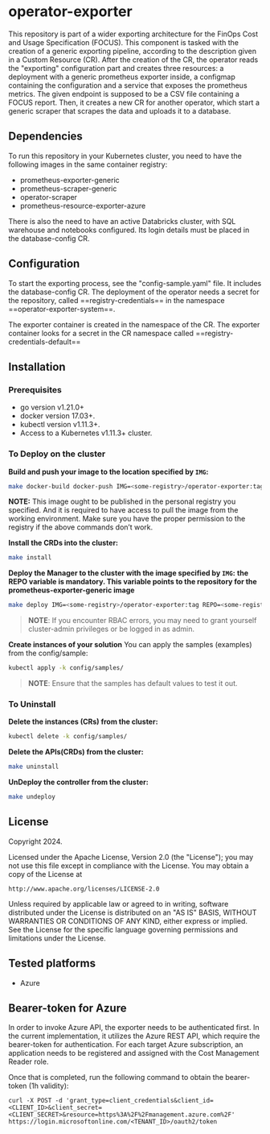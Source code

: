 # operator-exporter
This repository is part of a wider exporting architecture for the FinOps Cost and Usage Specification (FOCUS). This component is tasked with the creation of a generic exporting pipeline, according to the description given in a Custom Resource (CR). After the creation of the CR, the operator reads the "exporting" configuration part and creates three resources: a deployment with a generic prometheus exporter inside, a configmap containing the configuration and a service that exposes the prometheus metrics. The given endpoint is supposed to be a CSV file containing a FOCUS report. Then, it creates a new CR for another operator, which start a generic scraper that scrapes the data and uploads it to a database.

## Dependencies
To run this repository in your Kubernetes cluster, you need to have the following images in the same container registry:
 - prometheus-exporter-generic
 - prometheus-scraper-generic
 - operator-scraper
 - prometheus-resource-exporter-azure

There is also the need to have an active Databricks cluster, with SQL warehouse and notebooks configured. Its login details must be placed in the database-config CR.

## Configuration
To start the exporting process, see the "config-sample.yaml" file. It includes the database-config CR.
The deployment of the operator needs a secret for the repository, called ==registry-credentials== in the namespace ==operator-exporter-system==.

The exporter container is created in the namespace of the CR. The exporter container looks for a secret in the CR namespace called ==registry-credentials-default==

## Installation
### Prerequisites
- go version v1.21.0+
- docker version 17.03+.
- kubectl version v1.11.3+.
- Access to a Kubernetes v1.11.3+ cluster.

### To Deploy on the cluster
**Build and push your image to the location specified by `IMG`:**

```sh
make docker-build docker-push IMG=<some-registry>/operator-exporter:tag
```

**NOTE:** This image ought to be published in the personal registry you specified. 
And it is required to have access to pull the image from the working environment. 
Make sure you have the proper permission to the registry if the above commands don’t work.

**Install the CRDs into the cluster:**

```sh
make install
```

**Deploy the Manager to the cluster with the image specified by `IMG`:**
**the REPO variable is mandatory. This variable points to the repository for the prometheus-exporter-generic image**

```sh
make deploy IMG=<some-registry>/operator-exporter:tag REPO=<some-registry>
```

> **NOTE**: If you encounter RBAC errors, you may need to grant yourself cluster-admin 
privileges or be logged in as admin.

**Create instances of your solution**
You can apply the samples (examples) from the config/sample:

```sh
kubectl apply -k config/samples/
```

>**NOTE**: Ensure that the samples has default values to test it out.

### To Uninstall
**Delete the instances (CRs) from the cluster:**

```sh
kubectl delete -k config/samples/
```

**Delete the APIs(CRDs) from the cluster:**

```sh
make uninstall
```

**UnDeploy the controller from the cluster:**

```sh
make undeploy
```
## License

Copyright 2024.

Licensed under the Apache License, Version 2.0 (the "License");
you may not use this file except in compliance with the License.
You may obtain a copy of the License at

    http://www.apache.org/licenses/LICENSE-2.0

Unless required by applicable law or agreed to in writing, software
distributed under the License is distributed on an "AS IS" BASIS,
WITHOUT WARRANTIES OR CONDITIONS OF ANY KIND, either express or implied.
See the License for the specific language governing permissions and
limitations under the License.

## Tested platforms
 - Azure


## Bearer-token for Azure
In order to invoke Azure API, the exporter needs to be authenticated first. In the current implementation, it utilizes the Azure REST API, which require the bearer-token for authentication. For each target Azure subscription, an application needs to be registered and assigned with the Cost Management Reader role.

Once that is completed, run the following command to obtain the bearer-token (1h validity):
```
curl -X POST -d 'grant_type=client_credentials&client_id=<CLIENT_ID>&client_secret=<CLIENT_SECRET>&resource=https%3A%2F%2Fmanagement.azure.com%2F' https://login.microsoftonline.com/<TENANT_ID>/oauth2/token
```